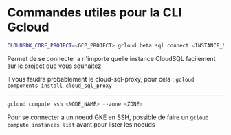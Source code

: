 # Commandes utiles pour la CLI Gcloud

```bash
CLOUDSDK_CORE_PROJECT=<GCP_PROJECT> gcloud beta sql connect <INSTANCE_NAME> --database=<DB_NAME --user=<USER_SQL>
```

Permet de se connecter a n'importe quelle instance CloudSQL facilement sur le project que vous souhaitez.

Il vous faudra probablement le cloud-sql-proxy, pour cela : `gcloud components install cloud_sql_proxy`

------------------------------------------------------------------------

```bash
gcloud compute ssh <NODE_NAME> --zone <ZONE>
```

Pour se connecter a un noeud GKE en SSH, possible de faire un `gcloud compute instances list` avant pour lister les noeuds
